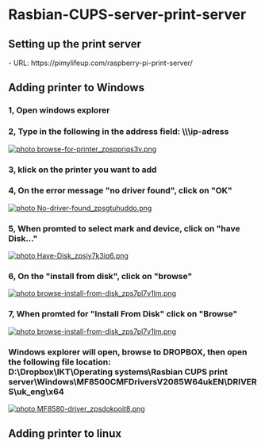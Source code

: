 <h1> Rasbian-CUPS-server-print-server </h1>

<h2> Setting up the print server </h2>
- URL: https://pimylifeup.com/raspberry-pi-print-server/ 

<h2> Adding printer to Windows </h2>
<h3> 1, Open windows explorer </h3>

<h3> 2, Type in the following in the address field: \\\ip-adress </h3>
<a href="http://s44.photobucket.com/user/erik-danielsen/media/browse-for-printer_zpspprjqs3v.png.html" target="_blank"><img   src="http://i44.photobucket.com/albums/f48/erik-danielsen/browse-for-printer_zpspprjqs3v.png" border="0" alt=" photo browse-for-printer_zpspprjqs3v.png"/></a>

<h3> 3, klick on the printer you want to add </h3>

<h3> 4, On the error message "no driver found", click on "OK" </h3>
<a href="http://s44.photobucket.com/user/erik-danielsen/media/No-driver-found_zpsgtuhuddo.png.html" target="_blank"><img src="http://i44.photobucket.com/albums/f48/erik-danielsen/No-driver-found_zpsgtuhuddo.png" border="0" alt=" photo No-driver-found_zpsgtuhuddo.png"/></a>

<h3> 5, When promted to select mark and device, click on "have Disk..." </h3>
<a href="http://s44.photobucket.com/user/erik-danielsen/media/Have-Disk_zpsjy7k3iq6.png.html" target="_blank"><img src="http://i44.photobucket.com/albums/f48/erik-danielsen/Have-Disk_zpsjy7k3iq6.png" border="0" alt=" photo Have-Disk_zpsjy7k3iq6.png"/></a>

<h3> 6, On the "install from disk", click on "browse" </h3>
<a href="http://s44.photobucket.com/user/erik-danielsen/media/browse-install-from-disk_zps7pl7v1lm.png.html" target="_blank"><img src="http://i44.photobucket.com/albums/f48/erik-danielsen/browse-install-from-disk_zps7pl7v1lm.png" border="0" alt=" photo browse-install-from-disk_zps7pl7v1lm.png"/></a>

<h3> 7, When promted for "Install From Disk" click on "Browse" </h3>
<a href="http://s44.photobucket.com/user/erik-danielsen/media/browse-install-from-disk_zps7pl7v1lm.png.html" target="_blank"><img src="http://i44.photobucket.com/albums/f48/erik-danielsen/browse-install-from-disk_zps7pl7v1lm.png" border="0" alt=" photo browse-install-from-disk_zps7pl7v1lm.png"/></a>

<h3> Windows explorer will open, browse to DROPBOX, then open the following file location: <br> D:\Dropbox\IKT\Operating systems\Rasbian CUPS print server\Windows\MF8500CMFDriversV2085W64ukEN\DRIVERS\uk_eng\x64 </h3>
<a href="http://s44.photobucket.com/user/erik-danielsen/media/MF8580-driver_zpsdokooit8.png.html" target="_blank"><img src="http://i44.photobucket.com/albums/f48/erik-danielsen/MF8580-driver_zpsdokooit8.png" border="0" alt=" photo MF8580-driver_zpsdokooit8.png"/></a>

<h2> Adding printer to linux </h2>
